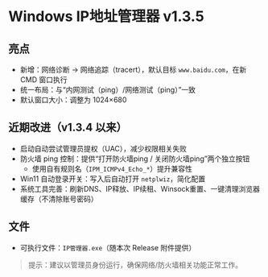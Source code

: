 # Windows IP地址管理器 v1.3.5

## 亮点
- 新增：网络诊断 → 网络追踪（tracert），默认目标 `www.baidu.com`，在新 CMD 窗口执行
- 统一布局：与“内网测试（ping）/网络测试（ping）”一致
- 默认窗口大小：调整为 1024×680

## 近期改进（v1.3.4 以来）
- 启动自动尝试管理员提权（UAC），减少权限相关失败
- 防火墙 ping 控制：提供“打开防火墙ping / 关闭防火墙ping”两个独立按钮
  - 使用自有规则名（`IPM_ICMPv4_Echo_*`）提升兼容性
- Win11 自动登录开关：写入后自动打开 `netplwiz`，简化配置
- 系统工具完善：刷新DNS、IP释放、IP续租、Winsock重置、一键清理浏览器缓存（不清除账号密码）

## 文件
- 可执行文件：`IP管理器.exe`（随本次 Release 附件提供）

> 提示：建议以管理员身份运行，确保网络/防火墙相关功能正常工作。

